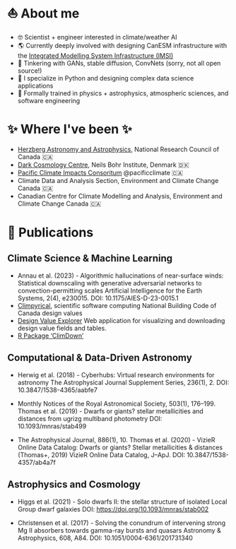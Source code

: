 # ⛵️ About me 
* 🤓 Scientist + engineer interested in climate/weather AI
* 🌎 Currently deeply involved with designing CanESM infrastructure with the [Integrated Modelling System Infrastructure (IMSI)](https://gitlab.com/cccma/imsi)
* 🤖 Tinkering with GANs, stable diffusion, ConvNets (sorry, not all open source!)
* 🐍 I specialize in Python and designing complex data science applications
* 🔭 Formally trained in physics + astrophysics, atmospheric sciences, and software engineering

# ✨ Where I've been ✨
* [Herzberg Astronomy and Astrophysics](https://nrc.canada.ca/en/research-development/research-collaboration/research-centres/herzberg-astronomy-astrophysics-research-centre), National Research Council of Canada 🇨🇦
* [Dark Cosmology Centre](https://cms.ku.dk/nat-sites/nbi-sites/dark/), Neils Bohr Institute, Denmark 🇩🇰
* [Pacific Climate Impacts Consoritum](https://pacificclimate.org/) @pacificclimate 🇨🇦
* Climate Data and Analysis Section, Environment and Climate Change Canada 🇨🇦
* Canadian Centre for Climate Modelling and Analysis, Environment and Climate Change Canada 🇨🇦

# 📖 Publications 

## Climate Science & Machine Learning
* Annau et al. (2023) - Algorithmic hallucinations of near-surface winds: Statistical downscaling with generative adversarial networks to convection-permitting scales
Artificial Intelligence for the Earth Systems, 2(4), e230015.
DOI: 10.1175/AIES-D-23-0015.1
* [Climpyrical](https://github.com/pacificclimate/climpyrical), scientific software computing National Building Code of Canada design values
* [Design Value Explorer](https://github.com/pacificclimate/design-value-explorer) Web application for visualizing and downloading design value fields and tables.
* [R Package ‘ClimDown’](https://rdrr.io/cran/ClimDown/)

## Computational & Data-Driven Astronomy
* Herwig et al. (2018) - Cyberhubs: Virtual research environments for astronomy
The Astrophysical Journal Supplement Series, 236(1), 2.
DOI: 10.3847/1538-4365/aabfe7

* Monthly Notices of the Royal Astronomical Society, 503(1), 176–199.
Thomas et al. (2019) - Dwarfs or giants? stellar metallicities and distances from ugrizg multiband photometry
DOI: 10.1093/mnras/stab499

* The Astrophysical Journal, 886(1), 10.
Thomas et al. (2020) - VizieR Online Data Catalog: Dwarfs or giants? Stellar metallicities & distances (Thomas+, 2019)
VizieR Online Data Catalog, J–ApJ.
DOI: 10.3847/1538-4357/ab4a7f

## Astrophysics and Cosmology
* Higgs et al. (2021) - Solo dwarfs II: the stellar structure of isolated Local Group dwarf galaxies
DOI: https://doi.org/10.1093/mnras/stab002

* Christensen et al. (2017) - Solving the conundrum of intervening strong Mg II absorbers towards gamma-ray bursts and quasars
Astronomy & Astrophysics, 608, A84.
DOI: 10.1051/0004-6361/201731340

<!---
nannau/nannau is a ✨ special ✨ repository because its `README.md` (this file) appears on your GitHub profile.
You can click the Preview link to take a look at your changes.
--->
